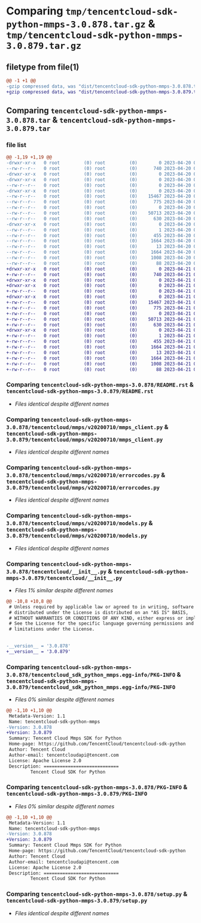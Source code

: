 # Comparing `tmp/tencentcloud-sdk-python-mmps-3.0.878.tar.gz` & `tmp/tencentcloud-sdk-python-mmps-3.0.879.tar.gz`

## filetype from file(1)

```diff
@@ -1 +1 @@
-gzip compressed data, was "dist/tencentcloud-sdk-python-mmps-3.0.878.tar", last modified: Thu Apr 20 00:37:20 2023, max compression
+gzip compressed data, was "dist/tencentcloud-sdk-python-mmps-3.0.879.tar", last modified: Fri Apr 21 00:52:42 2023, max compression
```

## Comparing `tencentcloud-sdk-python-mmps-3.0.878.tar` & `tencentcloud-sdk-python-mmps-3.0.879.tar`

### file list

```diff
@@ -1,19 +1,19 @@
-drwxr-xr-x   0 root         (0) root         (0)        0 2023-04-20 00:37:20.000000 tencentcloud-sdk-python-mmps-3.0.878/
--rw-r--r--   0 root         (0) root         (0)      740 2023-04-20 00:37:20.000000 tencentcloud-sdk-python-mmps-3.0.878/README.rst
-drwxr-xr-x   0 root         (0) root         (0)        0 2023-04-20 00:37:20.000000 tencentcloud-sdk-python-mmps-3.0.878/tencentcloud/
-drwxr-xr-x   0 root         (0) root         (0)        0 2023-04-20 00:37:20.000000 tencentcloud-sdk-python-mmps-3.0.878/tencentcloud/mmps/
--rw-r--r--   0 root         (0) root         (0)        0 2023-04-20 00:37:20.000000 tencentcloud-sdk-python-mmps-3.0.878/tencentcloud/mmps/__init__.py
-drwxr-xr-x   0 root         (0) root         (0)        0 2023-04-20 00:37:20.000000 tencentcloud-sdk-python-mmps-3.0.878/tencentcloud/mmps/v20200710/
--rw-r--r--   0 root         (0) root         (0)    15467 2023-04-20 00:37:20.000000 tencentcloud-sdk-python-mmps-3.0.878/tencentcloud/mmps/v20200710/mmps_client.py
--rw-r--r--   0 root         (0) root         (0)      775 2023-04-20 00:37:20.000000 tencentcloud-sdk-python-mmps-3.0.878/tencentcloud/mmps/v20200710/errorcodes.py
--rw-r--r--   0 root         (0) root         (0)        0 2023-04-20 00:37:20.000000 tencentcloud-sdk-python-mmps-3.0.878/tencentcloud/mmps/v20200710/__init__.py
--rw-r--r--   0 root         (0) root         (0)    50713 2023-04-20 00:37:20.000000 tencentcloud-sdk-python-mmps-3.0.878/tencentcloud/mmps/v20200710/models.py
--rw-r--r--   0 root         (0) root         (0)      630 2023-04-20 00:37:20.000000 tencentcloud-sdk-python-mmps-3.0.878/tencentcloud/__init__.py
-drwxr-xr-x   0 root         (0) root         (0)        0 2023-04-20 00:37:20.000000 tencentcloud-sdk-python-mmps-3.0.878/tencentcloud_sdk_python_mmps.egg-info/
--rw-r--r--   0 root         (0) root         (0)        1 2023-04-20 00:37:20.000000 tencentcloud-sdk-python-mmps-3.0.878/tencentcloud_sdk_python_mmps.egg-info/dependency_links.txt
--rw-r--r--   0 root         (0) root         (0)      455 2023-04-20 00:37:20.000000 tencentcloud-sdk-python-mmps-3.0.878/tencentcloud_sdk_python_mmps.egg-info/SOURCES.txt
--rw-r--r--   0 root         (0) root         (0)     1664 2023-04-20 00:37:20.000000 tencentcloud-sdk-python-mmps-3.0.878/tencentcloud_sdk_python_mmps.egg-info/PKG-INFO
--rw-r--r--   0 root         (0) root         (0)       13 2023-04-20 00:37:20.000000 tencentcloud-sdk-python-mmps-3.0.878/tencentcloud_sdk_python_mmps.egg-info/top_level.txt
--rw-r--r--   0 root         (0) root         (0)     1664 2023-04-20 00:37:20.000000 tencentcloud-sdk-python-mmps-3.0.878/PKG-INFO
--rw-r--r--   0 root         (0) root         (0)     1008 2023-04-20 00:37:20.000000 tencentcloud-sdk-python-mmps-3.0.878/setup.py
--rw-r--r--   0 root         (0) root         (0)       88 2023-04-20 00:37:20.000000 tencentcloud-sdk-python-mmps-3.0.878/setup.cfg
+drwxr-xr-x   0 root         (0) root         (0)        0 2023-04-21 00:52:42.000000 tencentcloud-sdk-python-mmps-3.0.879/
+-rw-r--r--   0 root         (0) root         (0)      740 2023-04-21 00:52:42.000000 tencentcloud-sdk-python-mmps-3.0.879/README.rst
+drwxr-xr-x   0 root         (0) root         (0)        0 2023-04-21 00:52:42.000000 tencentcloud-sdk-python-mmps-3.0.879/tencentcloud/
+drwxr-xr-x   0 root         (0) root         (0)        0 2023-04-21 00:52:42.000000 tencentcloud-sdk-python-mmps-3.0.879/tencentcloud/mmps/
+-rw-r--r--   0 root         (0) root         (0)        0 2023-04-21 00:52:42.000000 tencentcloud-sdk-python-mmps-3.0.879/tencentcloud/mmps/__init__.py
+drwxr-xr-x   0 root         (0) root         (0)        0 2023-04-21 00:52:42.000000 tencentcloud-sdk-python-mmps-3.0.879/tencentcloud/mmps/v20200710/
+-rw-r--r--   0 root         (0) root         (0)    15467 2023-04-21 00:52:42.000000 tencentcloud-sdk-python-mmps-3.0.879/tencentcloud/mmps/v20200710/mmps_client.py
+-rw-r--r--   0 root         (0) root         (0)      775 2023-04-21 00:52:42.000000 tencentcloud-sdk-python-mmps-3.0.879/tencentcloud/mmps/v20200710/errorcodes.py
+-rw-r--r--   0 root         (0) root         (0)        0 2023-04-21 00:52:42.000000 tencentcloud-sdk-python-mmps-3.0.879/tencentcloud/mmps/v20200710/__init__.py
+-rw-r--r--   0 root         (0) root         (0)    50713 2023-04-21 00:52:42.000000 tencentcloud-sdk-python-mmps-3.0.879/tencentcloud/mmps/v20200710/models.py
+-rw-r--r--   0 root         (0) root         (0)      630 2023-04-21 00:52:42.000000 tencentcloud-sdk-python-mmps-3.0.879/tencentcloud/__init__.py
+drwxr-xr-x   0 root         (0) root         (0)        0 2023-04-21 00:52:42.000000 tencentcloud-sdk-python-mmps-3.0.879/tencentcloud_sdk_python_mmps.egg-info/
+-rw-r--r--   0 root         (0) root         (0)        1 2023-04-21 00:52:42.000000 tencentcloud-sdk-python-mmps-3.0.879/tencentcloud_sdk_python_mmps.egg-info/dependency_links.txt
+-rw-r--r--   0 root         (0) root         (0)      455 2023-04-21 00:52:42.000000 tencentcloud-sdk-python-mmps-3.0.879/tencentcloud_sdk_python_mmps.egg-info/SOURCES.txt
+-rw-r--r--   0 root         (0) root         (0)     1664 2023-04-21 00:52:42.000000 tencentcloud-sdk-python-mmps-3.0.879/tencentcloud_sdk_python_mmps.egg-info/PKG-INFO
+-rw-r--r--   0 root         (0) root         (0)       13 2023-04-21 00:52:42.000000 tencentcloud-sdk-python-mmps-3.0.879/tencentcloud_sdk_python_mmps.egg-info/top_level.txt
+-rw-r--r--   0 root         (0) root         (0)     1664 2023-04-21 00:52:42.000000 tencentcloud-sdk-python-mmps-3.0.879/PKG-INFO
+-rw-r--r--   0 root         (0) root         (0)     1008 2023-04-21 00:52:42.000000 tencentcloud-sdk-python-mmps-3.0.879/setup.py
+-rw-r--r--   0 root         (0) root         (0)       88 2023-04-21 00:52:42.000000 tencentcloud-sdk-python-mmps-3.0.879/setup.cfg
```

### Comparing `tencentcloud-sdk-python-mmps-3.0.878/README.rst` & `tencentcloud-sdk-python-mmps-3.0.879/README.rst`

 * *Files identical despite different names*

### Comparing `tencentcloud-sdk-python-mmps-3.0.878/tencentcloud/mmps/v20200710/mmps_client.py` & `tencentcloud-sdk-python-mmps-3.0.879/tencentcloud/mmps/v20200710/mmps_client.py`

 * *Files identical despite different names*

### Comparing `tencentcloud-sdk-python-mmps-3.0.878/tencentcloud/mmps/v20200710/errorcodes.py` & `tencentcloud-sdk-python-mmps-3.0.879/tencentcloud/mmps/v20200710/errorcodes.py`

 * *Files identical despite different names*

### Comparing `tencentcloud-sdk-python-mmps-3.0.878/tencentcloud/mmps/v20200710/models.py` & `tencentcloud-sdk-python-mmps-3.0.879/tencentcloud/mmps/v20200710/models.py`

 * *Files identical despite different names*

### Comparing `tencentcloud-sdk-python-mmps-3.0.878/tencentcloud/__init__.py` & `tencentcloud-sdk-python-mmps-3.0.879/tencentcloud/__init__.py`

 * *Files 1% similar despite different names*

```diff
@@ -10,8 +10,8 @@
 # Unless required by applicable law or agreed to in writing, software
 # distributed under the License is distributed on an "AS IS" BASIS,
 # WITHOUT WARRANTIES OR CONDITIONS OF ANY KIND, either express or implied.
 # See the License for the specific language governing permissions and
 # limitations under the License.
 
 
-__version__ = '3.0.878'
+__version__ = '3.0.879'
```

### Comparing `tencentcloud-sdk-python-mmps-3.0.878/tencentcloud_sdk_python_mmps.egg-info/PKG-INFO` & `tencentcloud-sdk-python-mmps-3.0.879/tencentcloud_sdk_python_mmps.egg-info/PKG-INFO`

 * *Files 0% similar despite different names*

```diff
@@ -1,10 +1,10 @@
 Metadata-Version: 1.1
 Name: tencentcloud-sdk-python-mmps
-Version: 3.0.878
+Version: 3.0.879
 Summary: Tencent Cloud Mmps SDK for Python
 Home-page: https://github.com/TencentCloud/tencentcloud-sdk-python
 Author: Tencent Cloud
 Author-email: tencentcloudapi@tencent.com
 License: Apache License 2.0
 Description: ============================
         Tencent Cloud SDK for Python
```

### Comparing `tencentcloud-sdk-python-mmps-3.0.878/PKG-INFO` & `tencentcloud-sdk-python-mmps-3.0.879/PKG-INFO`

 * *Files 0% similar despite different names*

```diff
@@ -1,10 +1,10 @@
 Metadata-Version: 1.1
 Name: tencentcloud-sdk-python-mmps
-Version: 3.0.878
+Version: 3.0.879
 Summary: Tencent Cloud Mmps SDK for Python
 Home-page: https://github.com/TencentCloud/tencentcloud-sdk-python
 Author: Tencent Cloud
 Author-email: tencentcloudapi@tencent.com
 License: Apache License 2.0
 Description: ============================
         Tencent Cloud SDK for Python
```

### Comparing `tencentcloud-sdk-python-mmps-3.0.878/setup.py` & `tencentcloud-sdk-python-mmps-3.0.879/setup.py`

 * *Files identical despite different names*

